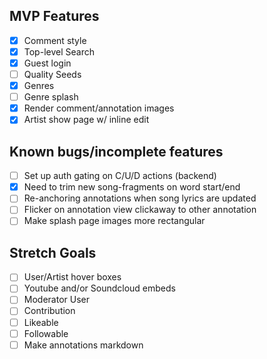 ## MVP Features
- [X] Comment style
- [X] Top-level Search
- [X] Guest login
- [ ] Quality Seeds
- [X] Genres
- [ ] Genre splash
- [X] Render comment/annotation images
- [X] Artist show page w/ inline edit

## Known bugs/incomplete features
- [ ] Set up auth gating on C/U/D actions (backend)
- [X] Need to trim new song-fragments on word start/end
- [ ] Re-anchoring annotations when song lyrics are updated
- [ ] Flicker on annotation view clickaway to other annotation
- [ ] Make splash page images more rectangular

## Stretch Goals

- [ ] User/Artist hover boxes
- [ ] Youtube and/or Soundcloud embeds
- [ ] Moderator User
- [ ] Contribution
- [ ] Likeable
- [ ] Followable
- [ ] Make annotations markdown
